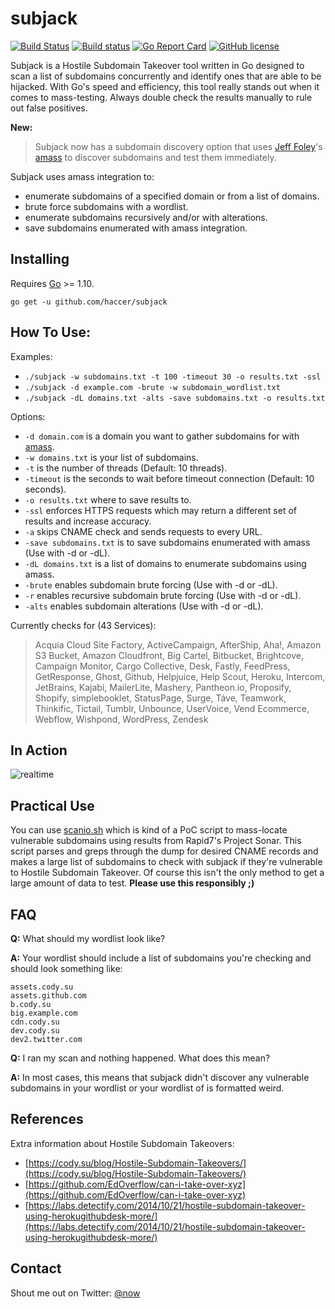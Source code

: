 # subjack

[![Build Status](https://api.travis-ci.org/haccer/subjack.svg?branch=master)](https://travis-ci.org/haccer/subjack) [![Build status](https://ci.appveyor.com/api/projects/status/dm8f2yyjcbn3j1cm?svg=true&passingText=Windows%20-%20OK&failingText=Windows%20-%20failed&pendingText=Windows%20-%20pending)](https://ci.appveyor.com/project/haccer/subjack) [![Go Report Card](https://goreportcard.com/badge/github.com/haccer/subjack)](https://goreportcard.com/report/github.com/haccer/subjack) [![GitHub license](https://img.shields.io/github/license/haccer/subjack.svg)](https://github.com/haccer/subjack/blob/master/LICENSE)

Subjack is a Hostile Subdomain Takeover tool written in Go designed to scan a list of subdomains concurrently and identify ones that are able to be hijacked. With Go's speed and efficiency, this tool really stands out when it comes to mass-testing. Always double check the results manually to rule out false positives.

**New:**
> Subjack now has a subdomain discovery option that uses [Jeff Foley](https://twitter.com/@jeff_foley)'s [amass](https://github.com/caffix/amass) to discover subdomains and test them immediately.

Subjack uses amass integration to:
- enumerate subdomains of a specified domain or from a list of domains.
- brute force subdomains with a wordlist.
- enumerate subdomains recursively and/or with alterations.
- save subdomains enumerated with amass integration.

## Installing

Requires [Go](https://golang.org/dl/) >= 1.10.

`go get -u github.com/haccer/subjack`

## How To Use:

Examples: 
- `./subjack -w subdomains.txt -t 100 -timeout 30 -o results.txt -ssl`
- `./subjack -d example.com -brute -w subdomain_wordlist.txt`
- `./subjack -dL domains.txt -alts -save subdomains.txt -o results.txt`

Options:
- `-d domain.com` is a domain you want to gather subdomains for with [amass](https://github.com/caffix/amass).
- `-w domains.txt` is your list of subdomains.
- `-t` is the number of threads (Default: 10 threads). 
- `-timeout` is the seconds to wait before timeout connection (Default: 10 seconds).
- `-o results.txt` where to save results to.
- `-ssl` enforces HTTPS requests which may return a different set of results and increase accuracy.
- `-a` skips CNAME check and sends requests to every URL.
- `-save subdomains.txt` is to save subdomains enumerated with amass (Use with -d or -dL).
- `-dL domains.txt` is a list of domains to enumerate subdomains using amass.
- `-brute` enables subdomain brute forcing (Use with -d or -dL).
- `-r` enables recursive subdomain brute forcing (Use with -d or -dL).
- `-alts` enables subdomain alterations (Use with -d or -dL).

Currently checks for (43 Services):
> Acquia Cloud Site Factory, ActiveCampaign, AfterShip, Aha!, Amazon S3 Bucket, Amazon Cloudfront, Big Cartel, Bitbucket, Brightcove, Campaign Monitor, Cargo Collective, Desk, Fastly, FeedPress, GetResponse, Ghost, Github, Helpjuice, Help Scout, Heroku, Intercom, JetBrains, Kajabi, MailerLite, Mashery, Pantheon.io, Proposify, Shopify, simplebooklet, StatusPage, Surge, Táve, Teamwork, Thinkific, Tictail, Tumblr, Unbounce, UserVoice, Vend Ecommerce, Webflow, Wishpond, WordPress, Zendesk

<!--
## Screenshots
<img src="https://i.imgur.com/xfjSuwW.jpg" />
<img src="https://i.imgur.com/2bZF0Ge.png" />
-->

## In Action
![realtime](https://github.com/haccer/haccer.github.io/blob/master/img/subjack1.gif)

## Practical Use

You can use [scanio.sh](https://gist.github.com/haccer/3698ff6927fc00c8fe533fc977f850f8) which is kind of a PoC script to mass-locate vulnerable subdomains using results from Rapid7's Project Sonar. This script parses and greps through the dump for desired CNAME records and makes a large list of subdomains to check with subjack if they're vulnerable to Hostile Subdomain Takeover. Of course this isn't the only method to get a large amount of data to test. **Please use this responsibly ;)**

## FAQ
**Q:** What should my wordlist look like?

**A:** Your wordlist should include a list of subdomains you're checking and should look something like:
```
assets.cody.su
assets.github.com
b.cody.su
big.example.com
cdn.cody.su
dev.cody.su
dev2.twitter.com
```

**Q:** I ran my scan and nothing happened. What does this mean?

**A:** In most cases, this means that subjack didn't discover any vulnerable subdomains in your wordlist or your wordlist of is formatted weird.

## References
Extra information about Hostile Subdomain Takeovers:

- [https://cody.su/blog/Hostile-Subdomain-Takeovers/](https://cody.su/blog/Hostile-Subdomain-Takeovers/)
- [https://github.com/EdOverflow/can-i-take-over-xyz](https://github.com/EdOverflow/can-i-take-over-xyz)
- [https://labs.detectify.com/2014/10/21/hostile-subdomain-takeover-using-herokugithubdesk-more/](https://labs.detectify.com/2014/10/21/hostile-subdomain-takeover-using-herokugithubdesk-more/)

## Contact

Shout me out on Twitter: [@now](https://twitter.com/now)
